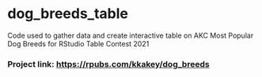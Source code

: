 # dog_breeds_table
Code used to gather data and create interactive table on AKC Most Popular Dog Breeds for RStudio Table Contest 2021


### Project link: https://rpubs.com/kkakey/dog_breeds
